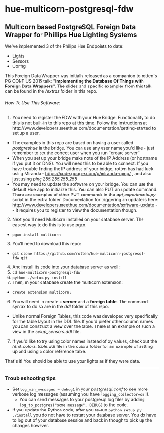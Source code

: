 # hue-multicorn-postgresql-fdw
## Multicorn based PostgreSQL Foreign Data Wrapper for Phillips Hue Lighting Systems

We've implemented 3 of the Philips Hue Endpoints to date:
*  Lights
*  Sensors
*  Config

This Foreign Data Wrapper was initially released as a companion to rotten's PG CONF US 2015 talk:  "**Implementing the Database Of Things with Foreign Data Wrappers**".  The slides and specific examples from this talk can be found in the */extras* folder in this repo.

###### How To Use This Software:

1.  You need to register the FDW with your Hue Bridge.  Functionality to do this is not built-in to this repo at this time.  Follow the instructions at http://www.developers.meethue.com/documentation/getting-started to set up a user.
  * The examples in this repo are based on having a user called *postgreshue* in the bridge.  You can use any user name you'd like - just remember to set the correct user when you run "create server"
  * When you set up your bridge make note of the IP Address (or hostname if you put it on DNS).  You will need this to be able to connect.  If you have trouble finding the IP address of your bridge, rotten has had luck using Miranda - https://code.google.com/p/miranda-upnp/ , and also just using *ping 255.255.255.255*
  * You may need to update the software on your bridge.  You can use the default Hue app to initialize this.  You can also PUT an update command.  There are examples of other PUT commands in the *api_experiments.py* script in the extra folder.  Documentation for triggering an update is here:  http://www.developers.meethue.com/documentation/software-update  -- it requires you to register to view the documentation though.
2.  Next you'll need Multicorn installed on your database server.  The easiest way to do this is to use pgxn.
  * `pgxn install multicorn`
3.  You'll need to download this repo:
  * `git clone https://github.com/rotten/hue-multicorn-postgresql-fdw.git`
4.  And install its code into your database server as well:
  1. `cd hue-multicorn-postgresql-fdw`
  2. `python ./setup.py install`
5.  Then, in your database create the multicorn extension:
  * `create extension multicorn;`
6.  You will need to create a **server** and a **foreign table**.  The command syntax to do so are in the *ddl* folder of this repo.
  * Unlike normal Foreign Tables, this code was developed very specifically for the table layout in the DDL file.  If you'd prefer other column names you can construct a view over the table.  There is an example of such a view in the *setup_sensors.ddl* file.
7.  If you'd like to try using color names instead of xy values, check out the *html_colors_table.ddl* file in the *colors* folder for an example of setting up and using a color reference table.

That's it!  You should be able to use your lights as if they were data.  

---
### Troubleshooting tips

* Set `log_min_messages = debug1` in your *postgresql.conf* to see more verbose log messages (assuming you have `logging_collector=on` !).
  * You can send messages to your postgresql log files by adding `log_to_postgres("some message", DEBUG)` to the code.
* If you update the Python code, after you re-run `python setup.py ./install` you do not have to restart your database server.  You do have to log out of your database session and back in though to pick up the changes however.






